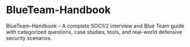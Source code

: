 # BlueTeam-Handbook
BlueTeam-Handbook – A complete SOC1/2 interview and Blue Team guide with categorized questions, case studies, tools, and real-world defensive security scenarios.
